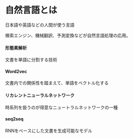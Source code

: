 

# 自然言語とは

日本語や英語などの人間が使う言語

検索エンジン、機械翻訳、予測変換などが自然言語処理の応用。

#### 形態素解析

文書を単語に分割する技術

#### Word2vec 

文書内での関係性を踏まえて、単語をベクトル化する

#### リカレントニューラルネットワーク 

時系列を扱うのが得意なニュートラルネットワークの一種

#### seq2seq 

RNNをベースにした文書を生成可能なモデル

